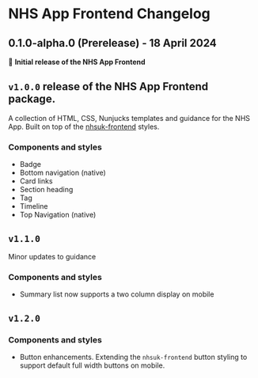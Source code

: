 # NHS App Frontend Changelog

## 0.1.0-alpha.0 (Prerelease) - 18 April 2024

:tada: **Initial release of the NHS App Frontend**

## `v1.0.0` release of the NHS App Frontend package.

A collection of HTML, CSS, Nunjucks templates and guidance for the NHS App. Built on top of the [nhsuk-frontend](https://github.com/nhsuk/nhsuk-frontend) styles.

### Components and styles

- Badge
- Bottom navigation (native)
- Card links
- Section heading
- Tag
- Timeline
- Top Navigation (native)

## `v1.1.0`

Minor updates to guidance

### Components and styles

- Summary list now supports a two column display on mobile

## `v1.2.0`

### Components and styles

- Button enhancements. Extending the `nhsuk-frontend` button styling to support default full width buttons on mobile.

